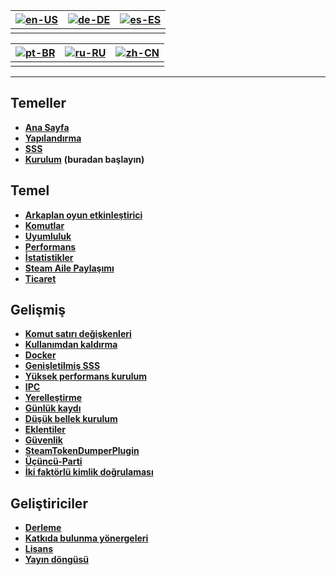 | [![en-US](https://raw.githubusercontent.com/hjnilsson/country-flags/master/png100px/us.png)](https://github.com/JustArchiNET/ArchiSteamFarm/wiki/Home) | [![de-DE](https://raw.githubusercontent.com/hjnilsson/country-flags/master/png100px/de.png)](https://github.com/JustArchiNET/ArchiSteamFarm/wiki/Home-de-DE) | [![es-ES](https://raw.githubusercontent.com/hjnilsson/country-flags/master/png100px/es.png)](https://github.com/JustArchiNET/ArchiSteamFarm/wiki/Home-es-ES) |
| ------------------------------------------------------------------------------------------------------------------------------------------------------ | ------------------------------------------------------------------------------------------------------------------------------------------------------------ | ------------------------------------------------------------------------------------------------------------------------------------------------------------ |
|                                                                                                                                                        |                                                                                                                                                              |                                                                                                                                                              |

| [![pt-BR](https://raw.githubusercontent.com/hjnilsson/country-flags/master/png100px/br.png)](https://github.com/JustArchiNET/ArchiSteamFarm/wiki/Home-pt-BR) | [![ru-RU](https://raw.githubusercontent.com/hjnilsson/country-flags/master/png100px/ru.png)](https://github.com/JustArchiNET/ArchiSteamFarm/wiki/Home-ru-RU) | [![zh-CN](https://raw.githubusercontent.com/hjnilsson/country-flags/master/png100px/cn.png)](https://github.com/JustArchiNET/ArchiSteamFarm/wiki/Home-zh-CN) |
| ------------------------------------------------------------------------------------------------------------------------------------------------------------ | ------------------------------------------------------------------------------------------------------------------------------------------------------------ | ------------------------------------------------------------------------------------------------------------------------------------------------------------ |
|                                                                                                                                                              |                                                                                                                                                              |                                                                                                                                                              |

* * *

## Temeller

* **[Ana Sayfa](https://github.com/JustArchiNET/ArchiSteamFarm/wiki/Home)**
* **[Yapılandırma](https://github.com/JustArchiNET/ArchiSteamFarm/wiki/Configuration)**
* **[SSS](https://github.com/JustArchiNET/ArchiSteamFarm/wiki/FAQ)**
* **[Kurulum](https://github.com/JustArchiNET/ArchiSteamFarm/wiki/Setting-up)** **(buradan başlayın)**

## Temel

* **[Arkaplan oyun etkinleştirici](https://github.com/JustArchiNET/ArchiSteamFarm/wiki/Background-games-redeemer)**
* **[Komutlar](https://github.com/JustArchiNET/ArchiSteamFarm/wiki/Commands)**
* **[Uyumluluk](https://github.com/JustArchiNET/ArchiSteamFarm/wiki/Compatibility)**
* **[Performans](https://github.com/JustArchiNET/ArchiSteamFarm/wiki/Performance)**
* **[İstatistikler](https://github.com/JustArchiNET/ArchiSteamFarm/wiki/Statistics)**
* **[Steam Aile Paylaşımı](https://github.com/JustArchiNET/ArchiSteamFarm/wiki/Steam-Family-Sharing)**
* **[Ticaret](https://github.com/JustArchiNET/ArchiSteamFarm/wiki/Trading)**

## Gelişmiş

* **[Komut satırı değişkenleri](https://github.com/JustArchiNET/ArchiSteamFarm/wiki/Command-line-arguments)**
* **[Kullanımdan kaldırma](https://github.com/JustArchiNET/ArchiSteamFarm/wiki/Deprecation)**
* **[Docker](https://github.com/JustArchiNET/ArchiSteamFarm/wiki/Docker)**
* **[Genişletilmiş SSS](https://github.com/JustArchiNET/ArchiSteamFarm/wiki/Extended-FAQ)**
* **[Yüksek performans kurulum](https://github.com/JustArchiNET/ArchiSteamFarm/wiki/High-performance-setup)**
* **[IPC](https://github.com/JustArchiNET/ArchiSteamFarm/wiki/IPC)**
* **[Yerelleştirme](https://github.com/JustArchiNET/ArchiSteamFarm/wiki/Localization)**
* **[Günlük kaydı](https://github.com/JustArchiNET/ArchiSteamFarm/wiki/Logging)**
* **[Düşük bellek kurulum](https://github.com/JustArchiNET/ArchiSteamFarm/wiki/Low-memory-setup)**
* **[Eklentiler](https://github.com/JustArchiNET/ArchiSteamFarm/wiki/Plugins)**
* **[Güvenlik](https://github.com/JustArchiNET/ArchiSteamFarm/wiki/Security)**
* **[SteamTokenDumperPlugin](https://github.com/JustArchiNET/ArchiSteamFarm/wiki/SteamTokenDumperPlugin)**
* **[Üçüncü-Parti](https://github.com/JustArchiNET/ArchiSteamFarm/wiki/Third-party)**
* **[İki faktörlü kimlik doğrulaması](https://github.com/JustArchiNET/ArchiSteamFarm/wiki/Two-factor-authentication)**

## Geliştiriciler

* **[Derleme](https://github.com/JustArchiNET/ArchiSteamFarm/wiki/Compilation)**
* **[Katkıda bulunma yönergeleri](https://github.com/JustArchiNET/ArchiSteamFarm/blob/master/.github/CONTRIBUTING.md)**
* **[Lisans](https://github.com/JustArchiNET/ArchiSteamFarm/wiki/License)**
* **[Yayın döngüsü](https://github.com/JustArchiNET/ArchiSteamFarm/wiki/Release-cycle)**